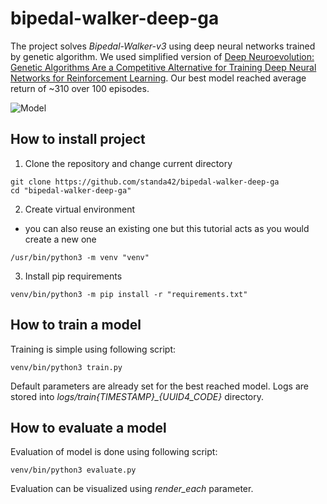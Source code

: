 # bipedal-walker-deep-ga
The project solves *Bipedal-Walker-v3* using deep neural networks trained by genetic algorithm. We used simplified version
of [Deep Neuroevolution: Genetic Algorithms Are a Competitive Alternative for Training Deep Neural Networks for Reinforcement Learning](https://arxiv.org/abs/1712.06567). 
Our best model reached average return of ~310 over 100 episodes.

![Model](docs/model.gif)

## How to install project
1. Clone the repository and change current directory
```shell script
git clone https://github.com/standa42/bipedal-walker-deep-ga
cd "bipedal-walker-deep-ga"
```

2. Create virtual environment
- you can also reuse an existing one but this tutorial acts as you would create a new one

```shell script
/usr/bin/python3 -m venv "venv"
```

3. Install pip requirements
```shell script
venv/bin/python3 -m pip install -r "requirements.txt"
```

## How to train a model
Training is simple using following script:
```shell script
venv/bin/python3 train.py
```

Default parameters are already set for the best reached model.
Logs are stored into *logs/train{TIMESTAMP}_{UUID4_CODE}* directory.

## How to evaluate a model
Evaluation of model is done using following script:
```shell script
venv/bin/python3 evaluate.py
```

Evaluation can be visualized using *render_each* parameter.
